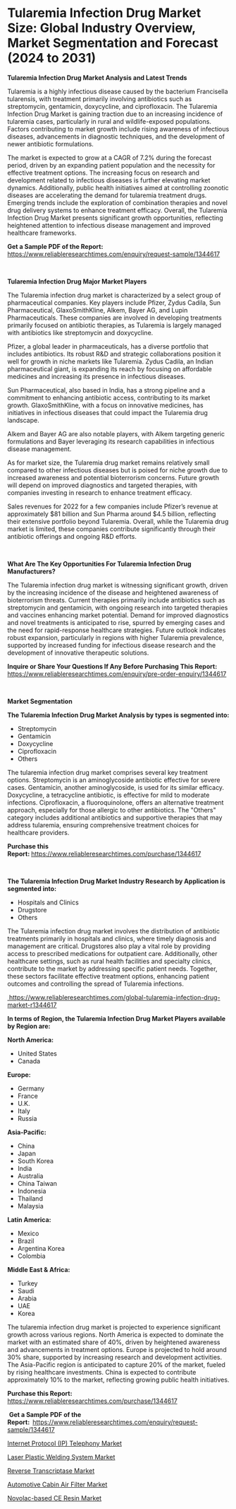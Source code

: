 <p><h1>Tularemia Infection Drug Market Size: Global Industry Overview, Market Segmentation and Forecast (2024 to 2031)</h1></p><p><strong>Tularemia Infection Drug Market Analysis and Latest Trends</strong></p>
<p><p>Tularemia is a highly infectious disease caused by the bacterium Francisella tularensis, with treatment primarily involving antibiotics such as streptomycin, gentamicin, doxycycline, and ciprofloxacin. The Tularemia Infection Drug Market is gaining traction due to an increasing incidence of tularemia cases, particularly in rural and wildlife-exposed populations. Factors contributing to market growth include rising awareness of infectious diseases, advancements in diagnostic techniques, and the development of newer antibiotic formulations.</p><p>The market is expected to grow at a CAGR of 7.2% during the forecast period, driven by an expanding patient population and the necessity for effective treatment options. The increasing focus on research and development related to infectious diseases is further elevating market dynamics. Additionally, public health initiatives aimed at controlling zoonotic diseases are accelerating the demand for tularemia treatment drugs. Emerging trends include the exploration of combination therapies and novel drug delivery systems to enhance treatment efficacy. Overall, the Tularemia Infection Drug Market presents significant growth opportunities, reflecting heightened attention to infectious disease management and improved healthcare frameworks.</p></p>
<p><strong>Get a Sample PDF of the Report:&nbsp;</strong> <a href="https://www.reliableresearchtimes.com/enquiry/request-sample/1344617?utm_campaign=1602&utm_medium=2&utm_source=Github&utm_content=ia&utm_term=12102024&utm_id=tularemia-infection-drug">https://www.reliableresearchtimes.com/enquiry/request-sample/1344617</a></p>
<p>&nbsp;</p>
<p><strong>Tularemia Infection Drug Major Market Players</strong></p>
<p><p>The Tularemia infection drug market is characterized by a select group of pharmaceutical companies. Key players include Pfizer, Zydus Cadila, Sun Pharmaceutical, GlaxoSmithKline, Alkem, Bayer AG, and Lupin Pharmaceuticals. These companies are involved in developing treatments primarily focused on antibiotic therapies, as Tularemia is largely managed with antibiotics like streptomycin and doxycycline.</p><p>Pfizer, a global leader in pharmaceuticals, has a diverse portfolio that includes antibiotics. Its robust R&D and strategic collaborations position it well for growth in niche markets like Tularemia. Zydus Cadila, an Indian pharmaceutical giant, is expanding its reach by focusing on affordable medicines and increasing its presence in infectious diseases.</p><p>Sun Pharmaceutical, also based in India, has a strong pipeline and a commitment to enhancing antibiotic access, contributing to its market growth. GlaxoSmithKline, with a focus on innovative medicines, has initiatives in infectious diseases that could impact the Tularemia drug landscape.</p><p>Alkem and Bayer AG are also notable players, with Alkem targeting generic formulations and Bayer leveraging its research capabilities in infectious disease management.</p><p>As for market size, the Tularemia drug market remains relatively small compared to other infectious diseases but is poised for niche growth due to increased awareness and potential bioterrorism concerns. Future growth will depend on improved diagnostics and targeted therapies, with companies investing in research to enhance treatment efficacy.</p><p>Sales revenues for 2022 for a few companies include Pfizer’s revenue at approximately $81 billion and Sun Pharma around $4.5 billion, reflecting their extensive portfolio beyond Tularemia. Overall, while the Tularemia drug market is limited, these companies contribute significantly through their antibiotic offerings and ongoing R&D efforts.</p></p>
<p>&nbsp;</p>
<p><strong>What Are The Key Opportunities For Tularemia Infection Drug Manufacturers?</strong></p>
<p><p>The Tularemia infection drug market is witnessing significant growth, driven by the increasing incidence of the disease and heightened awareness of bioterrorism threats. Current therapies primarily include antibiotics such as streptomycin and gentamicin, with ongoing research into targeted therapies and vaccines enhancing market potential. Demand for improved diagnostics and novel treatments is anticipated to rise, spurred by emerging cases and the need for rapid-response healthcare strategies. Future outlook indicates robust expansion, particularly in regions with higher Tularemia prevalence, supported by increased funding for infectious disease research and the development of innovative therapeutic solutions.</p></p>
<p><strong>Inquire or Share Your Questions If Any Before Purchasing This Report:</strong> <a href="https://www.reliableresearchtimes.com/enquiry/pre-order-enquiry/1344617?utm_campaign=1602&utm_medium=2&utm_source=Github&utm_content=ia&utm_term=12102024&utm_id=tularemia-infection-drug">https://www.reliableresearchtimes.com/enquiry/pre-order-enquiry/1344617</a></p>
<p>&nbsp;</p>
<p><strong>Market Segmentation</strong></p>
<p><strong>The Tularemia Infection Drug Market Analysis by types is segmented into:</strong></p>
<p><ul><li>Streptomycin</li><li>Gentamicin</li><li>Doxycycline</li><li>Ciprofloxacin</li><li>Others</li></ul></p>
<p><p>The tularemia infection drug market comprises several key treatment options. Streptomycin is an aminoglycoside antibiotic effective for severe cases. Gentamicin, another aminoglycoside, is used for its similar efficacy. Doxycycline, a tetracycline antibiotic, is effective for mild to moderate infections. Ciprofloxacin, a fluoroquinolone, offers an alternative treatment approach, especially for those allergic to other antibiotics. The "Others" category includes additional antibiotics and supportive therapies that may address tularemia, ensuring comprehensive treatment choices for healthcare providers.</p></p>
<p><strong>Purchase this Report:&nbsp;</strong><a href="https://www.reliableresearchtimes.com/purchase/1344617?utm_campaign=1602&utm_medium=2&utm_source=Github&utm_content=ia&utm_term=12102024&utm_id=tularemia-infection-drug">https://www.reliableresearchtimes.com/purchase/1344617</a></p>
<p>&nbsp;</p>
<p><strong>The Tularemia Infection Drug Market Industry Research by Application is segmented into:</strong></p>
<p><ul><li>Hospitals and Clinics</li><li>Drugstore</li><li>Others</li></ul></p>
<p><p>The Tularemia infection drug market involves the distribution of antibiotic treatments primarily in hospitals and clinics, where timely diagnosis and management are critical. Drugstores also play a vital role by providing access to prescribed medications for outpatient care. Additionally, other healthcare settings, such as rural health facilities and specialty clinics, contribute to the market by addressing specific patient needs. Together, these sectors facilitate effective treatment options, enhancing patient outcomes and controlling the spread of Tularemia infections.</p></p>
<p><a href="https://www.reliableresearchtimes.com/global-tularemia-infection-drug-market-r1344617?utm_campaign=1602&utm_medium=2&utm_source=Github&utm_content=ia&utm_term=12102024&utm_id=tularemia-infection-drug">&nbsp;https://www.reliableresearchtimes.com/global-tularemia-infection-drug-market-r1344617</a></p>
<p><strong>In terms of Region, the Tularemia Infection Drug Market Players available by Region are:</strong></p>
<p>
    <p> <strong> North America: </strong>
        <ul>
            <li>United States</li>
            <li>Canada</li>
        </ul>
        </p> 
    <p> <strong> Europe: </strong>
        <ul>
            <li>Germany</li>
            <li>France</li>
            <li>U.K.</li>
            <li>Italy</li>
            <li>Russia</li>
        </ul>
        </p> 
    <p> <strong> Asia-Pacific: </strong>
        <ul>
            <li>China</li>
            <li>Japan</li>
            <li>South Korea</li>
            <li>India</li>
            <li>Australia</li>
            <li>China Taiwan</li>
            <li>Indonesia</li>
            <li>Thailand</li>
            <li>Malaysia</li>
        </ul>
        </p> 
    <p> <strong> Latin America: </strong>
        <ul>
            <li>Mexico</li>
            <li>Brazil</li>
            <li>Argentina Korea</li>
            <li>Colombia</li>
        </ul>
        </p> 
    <p> <strong> Middle East & Africa: </strong>
        <ul>
            <li>Turkey</li>
            <li>Saudi</li>
            <li>Arabia</li>
            <li>UAE</li>
            <li>Korea</li>
        </ul>
    </p>
    </p>
<p><p>The tularemia infection drug market is projected to experience significant growth across various regions. North America is expected to dominate the market with an estimated share of 40%, driven by heightened awareness and advancements in treatment options. Europe is projected to hold around 30% share, supported by increasing research and development activities. The Asia-Pacific region is anticipated to capture 20% of the market, fueled by rising healthcare investments. China is expected to contribute approximately 10% to the market, reflecting growing public health initiatives.</p></p>
<p><strong>Purchase this Report: </strong><a href="https://www.reliableresearchtimes.com/purchase/1344617?utm_campaign=1602&utm_medium=2&utm_source=Github&utm_content=ia&utm_term=12102024&utm_id=tularemia-infection-drug">https://www.reliableresearchtimes.com/purchase/1344617</a></p>
<p>&nbsp;<strong>Get a Sample PDF of the Report:&nbsp;&nbsp;</strong><a href="https://www.reliableresearchtimes.com/enquiry/request-sample/1344617?utm_campaign=1602&utm_medium=2&utm_source=Github&utm_content=ia&utm_term=12102024&utm_id=tularemia-infection-drug">https://www.reliableresearchtimes.com/enquiry/request-sample/1344617</a></p>
<p><strong></strong></p>
<p><p><a href="https://www.linkedin.com/pulse/how-regional-markets-adapting-internet-protocol-ip-telephony-akfkc?utm_campaign=1602&utm_medium=2&utm_source=Github&utm_content=ia&utm_term=12102024&utm_id=tularemia-infection-drug">Internet Protocol (IP) Telephony Market</a></p><p><a href="https://www.linkedin.com/pulse/laser-plastic-welding-system-market-trends-analysis-opportunities-il6he?utm_campaign=1602&utm_medium=2&utm_source=Github&utm_content=ia&utm_term=12102024&utm_id=tularemia-infection-drug">Laser Plastic Welding System Market</a></p><p><a href="https://github.com/luckyshygirl/Market-Research-Report-List-6/blob/main/reverse-transcriptase-market.md?utm_campaign=1602&utm_medium=2&utm_source=Github&utm_content=ia&utm_term=12102024&utm_id=tularemia-infection-drug">Reverse Transcriptase Market</a></p><p><a href="https://github.com/petbigbeepjn/Market-Research-Report-List-1/blob/main/automotive-cabin-air-filter-market.md?utm_campaign=1602&utm_medium=2&utm_source=Github&utm_content=ia&utm_term=12102024&utm_id=tularemia-infection-drug">Automotive Cabin Air Filter Market</a></p><p><a href="https://www.linkedin.com/pulse/emerging-opportunities-challenges-global-novolac-based-ce-resin-xiihf?utm_campaign=1602&utm_medium=2&utm_source=Github&utm_content=ia&utm_term=12102024&utm_id=tularemia-infection-drug">Novolac-based CE Resin Market</a></p></p>